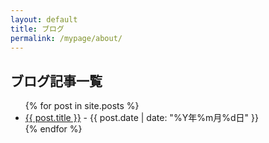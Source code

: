 ```yaml
---
layout: default
title: ブログ
permalink: /mypage/about/
---
```


<section>
  <h2>ブログ記事一覧</h2>
  <ul>
    {% for post in site.posts %}
      <li><a href="{{ post.url }}">{{ post.title }}</a> - {{ post.date | date: "%Y年%m月%d日" }}</li>
    {% endfor %}
  </ul>
</section>
